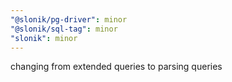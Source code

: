 ```yaml
---
"@slonik/pg-driver": minor
"@slonik/sql-tag": minor
"slonik": minor
---
```


changing from extended queries to parsing queries
